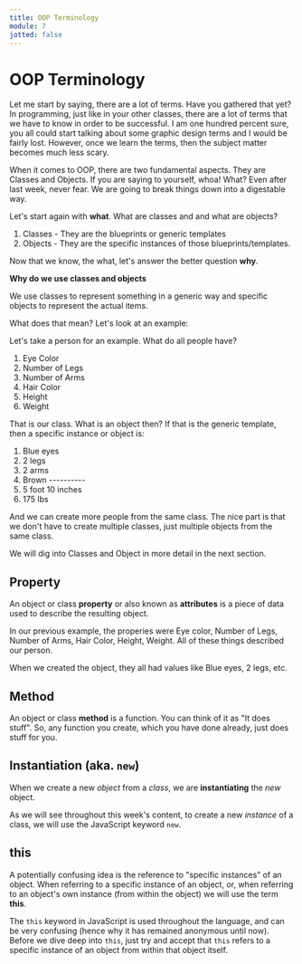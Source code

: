 ```yaml
---
title: OOP Terminology
module: 7
jotted: false
---
```



# OOP Terminology

Let me start by saying, there are a lot of terms.  Have you gathered that yet?  In programming, just like in your other classes, there are a lot of terms that we have to know in order to be successful.  I am one hundred percent sure, you all could start talking about some graphic design terms and I would be fairly lost.  However, once we learn the terms, then the subject matter becomes much less scary.

When it comes to OOP, there are two fundamental aspects.  They are Classes and Objects.  If you are saying to yourself, whoa!  What? Even after last week, never fear.  We are going to break things down into a digestable way.

Let's start again with **what**.  What are classes and and what are objects?

1. Classes - They are the blueprints or generic templates
2. Objects - They are the specific instances of those blueprints/templates.

Now that we know, the what, let's answer the better question **why**.

**Why do we use classes and objects**

We use classes to represent something in a generic way and specific objects to represent the actual items.

What does that mean?  Let's look at an example:

Let's take a person for an example.  What do all people have?

1. Eye Color
2. Number of Legs
3. Number of Arms
4. Hair Color
5. Height
6. Weight

That is our class.  What is an object then?  If that is the generic template, then a specific instance or object is:

1. Blue eyes
2. 2 legs
3. 2 arms
4. Brown ----------
5. 5 foot 10 inches
6. 175 lbs

And we can create more people from the same class.  The nice part is that we don't have to create multiple classes, just multiple objects from the same class.

We will dig into Classes and Object in more detail in the next section.

## Property

An object or class **property** or also known as **attributes** is a piece of data used to describe the resulting object.

In our previous example, the properies were Eye color, Number of Legs, Number of Arms, Hair Color, Height, Weight.  All of these things described our person.

When we created the object, they all had values like Blue eyes, 2 legs, etc.

## Method

An object or class **method** is a function.  You can think of it as "It does stuff".  So, any function you create, which you have done already, just does stuff for you.

## Instantiation (aka. `new`)

When we create a new _object_ from a _class_, we are **instantiating** the _new_ object.

As we will see throughout this week's content, to create a new _instance_ of a class, we will use the JavaScript keyword `new`.


## this

A potentially confusing idea is the reference to "specific instances" of an object. When referring to a specific instance of an object, or, when referring to an object's own instance (from within the object) we will use the term **this**.

The `this` keyword in JavaScript is used throughout the language, and can be very confusing (hence why it has remained anonymous until now). Before we dive deep into `this`, just try and accept that `this` refers to a specific instance of an object from within that object itself.
